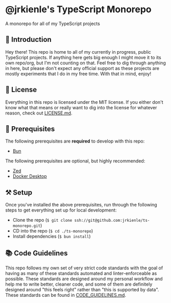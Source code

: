 # @jrkienle's TypeScript Monorepo

A monorepo for all of my TypeScript projects

## 👋 Introduction

Hey there! This repo is home to all of my currently in progress, public TypeScript projects. If
anything here gets big enough I might move it to its own repo/org, but I'm not counting on that.
Feel free to dig through anything in here, but please don't expect any official support as these
projects are mostly experiments that I do in my free time. With that in mind, enjoy!

## 💼 License

Everything in this repo is licensed under the MIT license. If you either don't know what that means
or really want to dig into the license for whatever reason, check out [LICENSE.md](./LICENSE.md).

## 👶 Prerequisites

The following prerequisites are **required** to develop with this repo:

- [Bun](https://bun.sh/)

The following prerequisites are optional, but highly recommended:

- [Zed](https://zed.dev/)
- [Docker Desktop](https://www.docker.com/products/docker-desktop/)

## ⚒️ Setup

Once you've installed the above prerequisites, run through the following steps to get everything
set up for local development:

- Clone the repo (`$ git clone ssh://git@github.com:jrkienle/ts-monorepo.git`)
- CD into the repo (`$ cd ./ts-monorepo`)
- Install dependencies (`$ bun install`)

## 📚 Code Guidelines

This repo follows my own set of very strict code standards with the goal of having as many of these
standards automated and linter-enforceable as possible. These standards are designed around my
personal workflow and help me to write better, cleaner code, and some of them are definitely
designed around "this feels right" rather than "this is supported by data". These standards can be
found in [CODE_GUIDELINES.md](./CODE_GUIDELINES.md).
